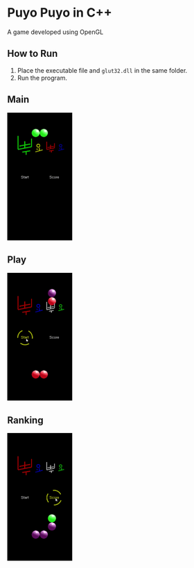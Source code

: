 # Puyo Puyo in C++
A game developed using OpenGL

## How to Run
1. Place the executable file and `glut32.dll` in the same folder.  
2. Run the program.

## Main
<img src="assets/puyo_main.gif" width="150" alt="main">

## Play
<img src="assets/puyo_play.gif" width="150" alt="play">

## Ranking
<img src="assets/puyo_rank.gif" width="150" alt="rank">
